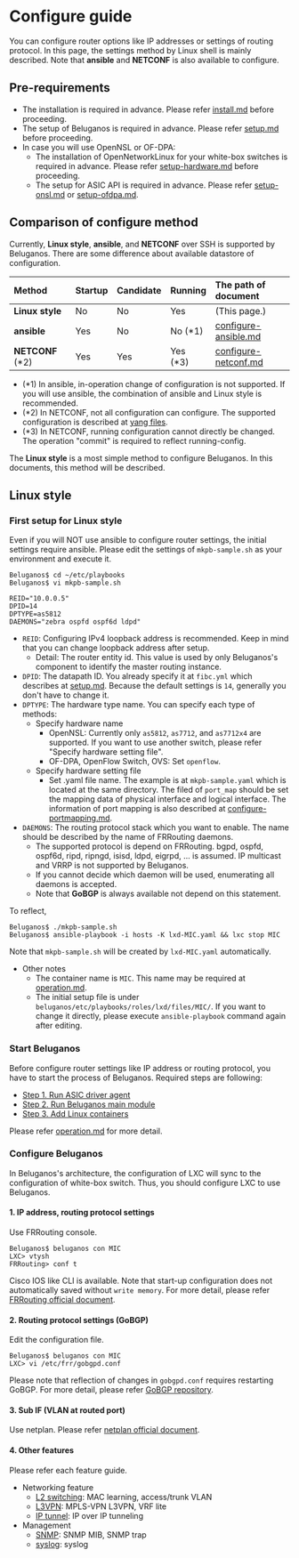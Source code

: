 # Configure guide
You can configure router options like IP addresses or settings of routing protocol. In this page, the settings method by Linux shell is mainly described. Note that **ansible** and **NETCONF** is also available to configure.

## Pre-requirements

- The installation is required in advance. Please refer [install.md](install.md) before proceeding.
- The setup of Beluganos is required in advance. Please refer [setup.md](setup.md) before proceeding.
- In case you will use OpenNSL or OF-DPA:
	- The installation of OpenNetworkLinux for your white-box switches is required in advance. Please refer [setup-hardware.md](setup-hardware.md) before proceeding.
	- The setup for ASIC API is required in advance. Please refer [setup-onsl.md](setup-onsl.md) or [setup-ofdpa.md](setup-ofdpa.md).

## Comparison of configure method

Currently, **Linux style**, **ansible**, and **NETCONF** over SSH is supported by Beluganos. There are some difference about available datastore of configuration.

| Method           | Startup   | Candidate | Running   | The path of document                         | 
|:-----------------|:----------|:----------|:----------|:---------------------------------------------|
| **Linux style**  | No        | No        | Yes       | (This page.)                                 |
| **ansible**      | Yes       | No        | No (\*1)  | [configure-ansible.md](configure-ansible.md) |
| **NETCONF** (\*2)| Yes       | Yes       | Yes (\*3) | [configure-netconf.md](configure-netconf.md) |

- (\*1) In ansible, in-operation change of configuration is not supported. If you will use ansible, the combination of ansible and Linux style is recommended.
- (\*2) In NETCONF, not all configuration can configure. The supported configuration is described at [yang files](https://github.com/beluganos/netconf/tree/master/etc/openconfig).
- (\*3) In NETCONF, running configuration cannot directly be changed. The operation "commit" is required to reflect running-config.

The **Linux style** is a most simple method to configure Beluganos. In this documents, this method will be described.

## Linux style

### First setup for Linux style

Even if you will NOT use ansible to configure router settings, the initial settings require ansible. Please edit the settings of `mkpb-sample.sh` as your environment and execute it.

```
Beluganos$ cd ~/etc/playbooks
Beluganos$ vi mkpb-sample.sh

REID="10.0.0.5"
DPID=14
DPTYPE=as5812
DAEMONS="zebra ospfd ospf6d ldpd"
```

- `REID`: Configuring IPv4 loopback address is recommended. Keep in mind that you can change loopback address after setup.
	- Detail: The router entity id. This value is used by only Beluganos's component to identify the master routing instance.
- `DPID`: The datapath ID. You already specify it at `fibc.yml` which describes at  [setup.md](setup.md). Because the default settings is `14`, generally you don't have to change it.
- `DPTYPE`: The hardware type name. You can specify each type of methods:
	- Specify hardware name
		- OpenNSL: Currently only `as5812`, `as7712`, and `as7712x4` are supported. If you want to use another switch, please refer "Specify hardware setting file".
		- OF-DPA, OpenFlow Switch, OVS: Set `openflow`.
	- Specify hardware setting file
		- Set .yaml file name. The example is at `mkpb-sample.yaml` which is located at the same directory. The filed of `port_map` should be set the mapping data of physical interface and logical interface. The information of port mapping is also described at [configure-portmapping.md](configure-portmapping.md).
- `DAEMONS`: The routing protocol stack which you want to enable. The name should be described by the name of FRRouting daemons. 
	- The supported protocol is depend on FRRouting. bgpd, ospfd, ospf6d, ripd, ripngd, isisd, ldpd, eigrpd, ... is assumed. IP multicast and VRRP is not supported by Beluganos.
	- If you cannot decide which daemon will be used, enumerating all daemons is accepted.
	- Note that **GoBGP** is always available not depend on this statement.

To reflect,

```
Beluganos$ ./mkpb-sample.sh
Beluganos$ ansible-playbook -i hosts -K lxd-MIC.yaml && lxc stop MIC
```

Note that `mkpb-sample.sh` will be created by `lxd-MIC.yaml` automatically.

- Other notes
	- The container name is `MIC`. This name may be required at [operation.md](operation.md).
	- The initial setup file is under `beluganos/etc/playbooks/roles/lxd/files/MIC/`. If you want to change it directly, please execute `ansible-playbook` command again after editing.

### Start Beluganos

Before configure router settings like IP address or routing protocol, you have to start the process of Beluganos. Required steps are following:

- [Step 1. Run ASIC driver agent](operation.md#step-1-run-asic-driver-agent)
- [Step 2. Run Beluganos main module](operation.md#step-2-run-beluganos-main-module)
- [Step 3. Add Linux containers](operation.md#step-3-run-linux-containers)

Please refer [operation.md](operation.md) for more detail. 

### Configure Beluganos

In Beluganos's architecture, the configuration of LXC will sync to the configuration of white-box switch. Thus, you should configure LXC to use Beluganos.

#### 1. IP address, routing protocol settings

Use FRRouting console.

```
Beluganos$ beluganos con MIC
LXC> vtysh
FRRouting> conf t
```

Cisco IOS like CLI is available. Note that start-up configuration does not automatically saved without `write memory`. For more detail, please refer [FRRouting official document](http://docs.frrouting.org/en/latest/).

#### 2. Routing protocol settings (GoBGP)

Edit the configuration file.

```
Beluganos$ beluganos con MIC
LXC> vi /etc/frr/gobgpd.conf
```

Please note that reflection of changes in `gobgpd.conf` requires restarting GoBGP. For more detail, please refer [GoBGP repository](https://github.com/osrg/gobgp).

#### 3. Sub IF (VLAN at routed port)

Use netplan. Please refer [netplan official document](https://netplan.io/).

#### 4. Other features

Please refer each feature guide.

- Networking feature
	- [L2 switching](feature-l2switching.md): MAC learning, access/trunk VLAN
	- [L3VPN](feature-l3vpn.md): MPLS-VPN L3VPN, VRF lite
	- [IP tunnel](feature-iptunnel.md): IP over IP tunneling
- Management
	- [SNMP](feature-snmp.md): SNMP MIB, SNMP trap
	- [syslog](feature-syslog.md): syslog

